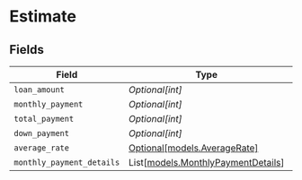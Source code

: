 # Estimate


## Fields

| Field                                                                    | Type                                                                     | Required                                                                 | Description                                                              |
| ------------------------------------------------------------------------ | ------------------------------------------------------------------------ | ------------------------------------------------------------------------ | ------------------------------------------------------------------------ |
| `loan_amount`                                                            | *Optional[int]*                                                          | :heavy_minus_sign:                                                       | N/A                                                                      |
| `monthly_payment`                                                        | *Optional[int]*                                                          | :heavy_minus_sign:                                                       | N/A                                                                      |
| `total_payment`                                                          | *Optional[int]*                                                          | :heavy_minus_sign:                                                       | N/A                                                                      |
| `down_payment`                                                           | *Optional[int]*                                                          | :heavy_minus_sign:                                                       | N/A                                                                      |
| `average_rate`                                                           | [Optional[models.AverageRate]](../models/averagerate.md)                 | :heavy_minus_sign:                                                       | N/A                                                                      |
| `monthly_payment_details`                                                | List[[models.MonthlyPaymentDetails](../models/monthlypaymentdetails.md)] | :heavy_minus_sign:                                                       | N/A                                                                      |